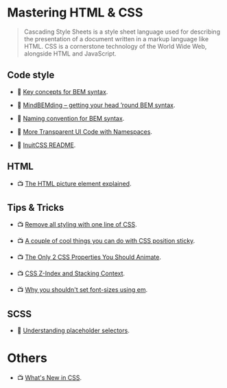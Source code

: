 # Mastering HTML & CSS

> Cascading Style Sheets is a style sheet language used for describing the presentation of a document written in a markup language like HTML. CSS is a cornerstone technology of the World Wide Web, alongside HTML and JavaScript.

## Code style

- 📖 [Key concepts for BEM syntax](https://en.bem.info/methodology/key-concepts/).

- 📖 [MindBEMding – getting your head ’round BEM syntax](https://csswizardry.com/2013/01/mindbemding-getting-your-head-round-bem-syntax/).

- 📖 [Naming convention for BEM syntax](https://en.bem.info/methodology/naming-convention/).

- 📖 [More Transparent UI Code with Namespaces](https://csswizardry.com/2015/03/more-transparent-ui-code-with-namespaces/).

- 📖 [InuitCSS README](https://github.com/inuitcss/inuitcss/blob/develop/README.md).

## HTML

- 📺 [The HTML picture element explained](https://www.youtube.com/watch?v=Rik3gHT24AM).

## Tips & Tricks

- 📺 [Remove all styling with one line of CSS](https://www.youtube.com/watch?v=0GcTUor2ANw).

- 📺 [A couple of cool things you can do with CSS position sticky](https://www.youtube.com/watch?v=8TyoihVGErI).

- 📺 [The Only 2 CSS Properties You Should Animate](https://www.youtube.com/watch?v=N5EW4HnF6FU).

- 📺 [CSS Z-Index and Stacking Context](https://www.youtube.com/watch?v=uS8l4YRXbaw).

- 📺 [Why you shouldn't set font-sizes using em](https://www.youtube.com/watch?v=pautqDqa54I).

## SCSS

- 📖 [Understanding placeholder selectors](http://thesassway.com/intermediate/understanding-placeholder-selectors).

# Others

- 📺 [What's New in CSS](https://www.youtube.com/watch?v=107JV5MpgUU).
